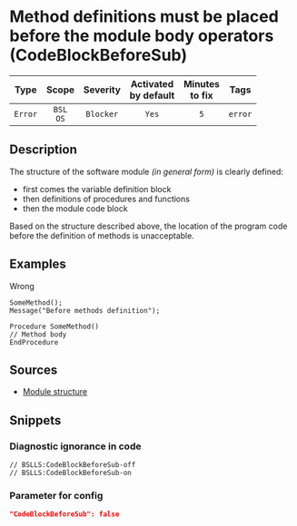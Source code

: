 # Method definitions must be placed before the module body operators (CodeBlockBeforeSub)

|  Type   |        Scope        | Severity  | Activated<br>by default | Minutes<br>to fix |  Tags   |
|:-------:|:-------------------:|:---------:|:-----------------------------:|:-----------------------:|:-------:|
| `Error` | `BSL`<br>`OS` | `Blocker` |             `Yes`             |           `5`           | `error` |

<!-- Блоки выше заполняются автоматически, не трогать -->
## Description
<!-- Описание диагностики заполняется вручную. Необходимо понятным языком описать смысл и схему работу -->

The structure of the software module *(in general form)* is clearly defined:

- first comes the variable definition block
- then definitions of procedures and functions
- then the module code block

Based on the structure described above, the location of the program code before the definition of methods is unacceptable.

## Examples
<!-- В данном разделе приводятся примеры, на которые диагностика срабатывает, а также можно привести пример, как можно исправить ситуацию -->

Wrong

```bsl
SomeMethod();
Message("Before methods definition");

Procedure SomeMethod()
// Method body
EndProcedure
```

## Sources
<!-- Необходимо указывать ссылки на все источники, из которых почерпнута информация для создания диагностики -->


* [Module structure](https://its.1c.ru/db/v8std/content/455/hdoc)

## Snippets

<!-- Блоки ниже заполняются автоматически, не трогать -->
### Diagnostic ignorance in code

```bsl
// BSLLS:CodeBlockBeforeSub-off
// BSLLS:CodeBlockBeforeSub-on
```

### Parameter for config

```json
"CodeBlockBeforeSub": false
```
